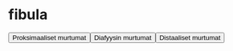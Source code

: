 # fibula

<button id="fibula_proksimaalinen">Proksimaaliset murtumat</button><button id="fibula_diafyysi">Diafyysin murtumat</button><button id="fibula_distaalinen">Distaaliset murtumat</button>

